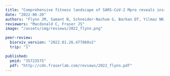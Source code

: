```yaml
---
title: "Comprehensive fitness landscape of SARS-CoV-2 Mpro reveals insights into viral resistance mechanisms"
date: "2022-06-20"
authors: "Flynn JM, Samant N, Schneider-Nachum G, Barkan DT, Yilmaz NK, Schiffer CA, Moquin SA, Dovala D, Bolon DNA"
reviewers: "Macdonald C, Fraser JS"
image: "/assets/img/reviews/2022_flynn.png"

peer-review: 
  biorxiv_version: "2022.01.26.477860v2"
  trip: "1"

published:
  pmid: "35723575"
  pdf: "http://cdn.fraserlab.com/reviews/2022_flynn.pdf"
---
```

